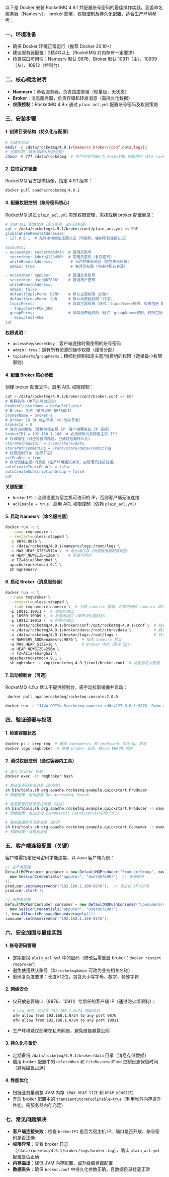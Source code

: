 以下是 Docker 安装 RocketMQ 4.9.1 并配置账号密码的最佳操作实践，涵盖命名服务器（Namesrv）、 broker 部署、权限控制及持久化配置，适合生产环境参考：


### **一、环境准备**
- 确保 Docker 环境正常运行（推荐 Docker 20.10+）
- 建议服务器配置：2核4G以上（RocketMQ 对内存有一定要求）
- 检查端口可用性：Namesrv 默认 9876，Broker 默认 10911（主）、10909（从）、10912（控制台）


### **二、核心概念说明**
- **Namesrv**：命名服务器，负责路由管理（轻量级，无状态）
- **Broker**：消息服务器，负责存储和转发消息（需持久化数据）
- **权限控制**：RocketMQ 4.9.x 通过 `plain_acl.yml` 配置账号密码及权限策略


### **三、安装步骤**

#### 1. 创建目录结构（持久化与配置）
```bash
# 创建主目录
mkdir -p /data/rocketmq/4.9.1/{namesrv,broker/{conf,data,logs}}
# 设置权限（避免容器内权限问题）
chmod -R 777 /data/rocketmq  # 生产环境可细化为 RocketMQ 容器用户（默认 root，可自定义）
```


#### 2. 拉取官方镜像
RocketMQ 官方提供镜像，指定 4.9.1 版本：
```bash
docker pull apache/rocketmq:4.9.1
```


#### 3. 配置权限控制（账号密码核心）
RocketMQ 通过 `plain_acl.yml` 实现权限管理，需挂载到 broker 配置目录：

```bash
# 创建 ACL 配置文件（定义账号、密码及权限）
cat > /data/rocketmq/4.9.1/broker/conf/plain_acl.yml << EOF
globalWhiteRemoteAddresses:
- 127.0.0.1  # 允许本地地址无需认证（可删除，强制所有连接认证）

accounts:
- accessKey: rocketmqAdmin  # 管理员账号
  secretKey: Admin@123456!  # 管理员密码（复杂密码）
  whiteRemoteAddress:        # 允许的来源地址（留空表示所有）
  admin: true                # 管理员权限（可操作所有资源）

- accessKey: appUser        # 普通业务账号
  secretKey: User@67890!    # 普通用户密码
  whiteRemoteAddress:
  admin: false
  defaultTopicPerm: DENY    # 默认主题权限（拒绝）
  defaultGroupPerm: SUB     # 默认消费组权限（订阅）
  topicPerms:               # 具体主题权限（格式：topicName=权限，权限包括 DENY/PUB/SUB/PUB_SUB）
  - TopicTest=PUB_SUB
  groupPerms:               # 具体消费组权限（格式：groupName=权限，权限包括 DENY/SUB）
  - GroupTest=SUB
EOF
```

**权限说明**：
- `accessKey`/`secretKey`：客户端连接时需使用的账号密码
- `admin: true`：拥有所有资源的操作权限（谨慎分配）
- `topicPerms`/`groupPerms`：精细化控制指定主题/消费组的权限（遵循最小权限原则）


#### 4. 配置 Broker 核心参数
创建 broker 配置文件，启用 ACL 权限控制：
```bash
cat > /data/rocketmq/4.9.1/broker/conf/broker.conf << EOF
# 集群名称（单节点可自定义）
brokerClusterName = DefaultCluster
# Broker 名称（单节点用 DEFAULT）
brokerName = broker-a
# Broker ID（0 为主节点，>0 为从节点）
brokerId = 0
# 外网访问地址（替换为宿主机 IP，客户端需用此 IP 连接）
brokerIP1 = 192.168.1.100  # 必须修改为实际宿主机 IP！
# 存储路径（对应容器内路径，已通过挂载持久化）
storePathRootDir = /root/store/data
storePathCommitLog = /root/store/data/commitlog
# 权限控制开关（必须开启）
aclEnable = true
# 自动创建主题/消费组（生产环境建议关闭，由管理员提前创建）
autoCreateTopicEnable = false
autoCreateSubscriptionGroup = false
EOF
```

**关键配置**：
- `brokerIP1`：必须设置为宿主机可访问的 IP，否则客户端无法连接
- `aclEnable = true`：启用 ACL 权限控制（依赖 `plain_acl.yml`）


#### 5. 启动 Namesrv（命名服务器）
```bash
docker run -d \
  --name rmqnamesrv \
  --restart=unless-stopped \
  -p 9876:9876 \
  -v /data/rocketmq/4.9.1/namesrv/logs:/root/logs \
  -e MAX_HEAP_SIZE=512m \  # 最大堆内存（根据服务器配置调整）
  -e HEAP_NEWSIZE=128m \    # 新生代内存
  -e TZ=Asia/Shanghai \
  apache/rocketmq:4.9.1 \
  sh mqnamesrv
```


#### 6. 启动 Broker（消息服务器）
```bash
docker run -d \
  --name rmqbroker \
  --restart=unless-stopped \
  --link rmqnamesrv:namesrv \  # 关联 namesrv 容器，内部可通过 namesrv 访问
  -p 10911:10911 \  # 主服务端口
  -p 10909:10909 \  # 从服务端口（单节点也需映射）
  -p 10912:10912 \  # 控制台端口
  -v /data/rocketmq/4.9.1/broker/conf:/opt/rocketmq-4.9.1/conf \  # 挂载配置（含 ACL）
  -v /data/rocketmq/4.9.1/broker/data:/root/store/data \          # 数据持久化
  -v /data/rocketmq/4.9.1/broker/logs:/root/logs \                # 日志持久化
  -e NAMESRV_ADDR=namesrv:9876 \  # 指向 namesrv 地址
  -e MAX_HEAP_SIZE=1g \           # Broker 内存（建议 1g+）
  -e HEAP_NEWSIZE=256m \
  -e TZ=Asia/Shanghai \
  apache/rocketmq:4.9.1 \
  sh mqbroker -c /opt/rocketmq-4.9.1/conf/broker.conf  # 指定自定义配置
```

#### 7. 启动控制台（可选）
RocketMQ 4.9.x 默认不提供控制台，需手动拉取镜像并启动：
```bash 
 docker pull apacherocketmq/rocketmq-console:2.0.0
```

```bash 
docker run -e "JAVA_OPTS=-Drocketmq.namesrv.addr=127.0.0.1:9876 -Dcom.rocketmq.sendMessageWithVIPChannel=false" -p 8080:8080 -t apacherocketmq/rocketmq-console:2.0.0
```


### **四、验证部署与权限**

#### 1. 检查容器状态
```bash
docker ps | grep rmq  # 确保 rmqnamesrv 和 rmqbroker 均为 Up 状态
docker logs rmqbroker  # 查看 broker 日志，确认无 ERROR 信息
```


#### 2. 测试权限控制（通过容器内工具）
```bash
# 进入 broker 容器
docker exec -it rmqbroker bash

# 尝试无密码发送消息（应失败）
sh bin/tools.sh org.apache.rocketmq.example.quickstart.Producer
# 预期结果：抛出异常（No accessKey found）

# 使用管理员账号发送消息（成功）
sh bin/tools.sh org.apache.rocketmq.example.quickstart.Producer -n namesrv:9876 -k rocketmqAdmin -s Admin@123456!
# 预期结果：发送成功（SendResult [sendStatus=SEND_OK]）

# 使用普通账号消费消息（成功）
sh bin/tools.sh org.apache.rocketmq.example.quickstart.Consumer -n namesrv:9876 -k appUser -s User@67890!
# 预期结果：消费到消息
```


### **五、客户端连接配置（关键）**
客户端需指定账号密码才能连接，以 Java 客户端为例：
```java
// 生产者配置
DefaultMQProducer producer = new DefaultMQProducer("ProducerGroup", new AclClientRPCHook(
  new SessionCredentials("appUser", "User@67890!")  // 普通账号
));
producer.setNamesrvAddr("192.168.1.100:9876");  // 宿主机 IP:9876
producer.start();

// 消费者配置
DefaultMQPushConsumer consumer = new DefaultMQPushConsumer("ConsumerGroup", new AclClientRPCHook(
  new SessionCredentials("appUser", "User@67890!")
), new AllocateMessageQueueAveragely());
consumer.setNamesrvAddr("192.168.1.100:9876");
```


### **六、安全加固与最佳实践**

#### 1. 账号密码管理
- 定期更换 `plain_acl.yml` 中的密码（修改后需重启 broker：`docker restart rmqbroker`）
- 避免使用默认账号（如 `rocketmqAdmin` 可改为业务相关名称）
- 密码复杂度要求：长度≥12位，包含大小写字母、数字、特殊字符


#### 2. 网络安全
- 仅开放必要端口（9876、10911）给信任的客户端 IP（通过防火墙限制）：
  ```bash
  # ufw 示例：仅允许 192.168.1.0/24 网段访问
  ufw allow from 192.168.1.0/24 to any port 9876
  ufw allow from 192.168.1.0/24 to any port 10911
  ```
- 生产环境建议部署在私有网络，避免直接暴露公网


#### 3. 持久化与备份
- 定期备份 `/data/rocketmq/4.9.1/broker/data` 目录（消息存储数据）
- 启用 broker 配置中的 `deleteWhen` 和 `fileReservedTime` 控制日志保留时间（避免磁盘占满）


#### 4. 性能优化
- 根据业务量调整 JVM 内存（`MAX_HEAP_SIZE` 和 `HEAP_NEWSIZE`）
- 开启 broker 配置中的 `transientStorePoolEnable=true`（利用堆外内存提升性能，需服务器内存充足）


### **七、常见问题解决**
- **客户端连接失败**：检查 `brokerIP1` 是否为宿主机 IP、端口是否开放、账号密码是否正确
- **权限异常**：查看 broker 日志（`/data/rocketmq/4.9.1/broker/logs/broker.log`），确认 `plain_acl.yml` 配置是否正确
- **内存溢出**：降低 JVM 内存配置，或升级服务器配置
- **数据丢失**：确保 `broker.conf` 中持久化参数正确，且数据目录挂载正常